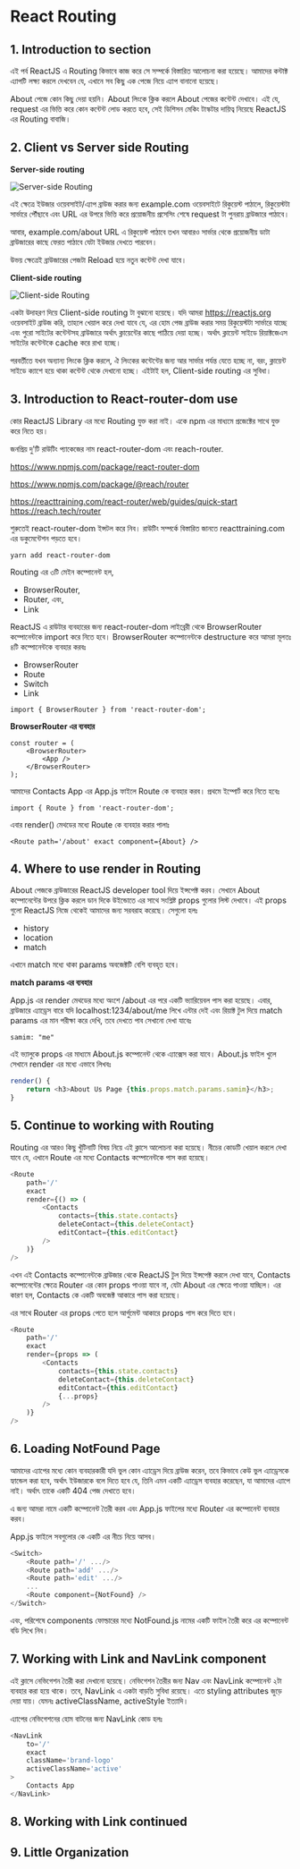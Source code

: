 # React Routing

## 1. Introduction to section

এই পর্ব ReactJS এ Routing কিভাবে কাজ করে সে সম্পর্কে বিস্তারিত আলোচনা করা হয়েছে। আমাদের কন্টাক্ট এ্যাপটি লক্ষ্য করলে দেখবেন যে, এখানে সব কিছু এক পেজে নিয়ে এ্যাপ বানানো হয়েছে।

About পেজে কোন কিছু দেয়া হয়নি। About লিংকে ক্লিক করলে About পেজের কন্টেন্ট দেখাবে। এই যে, request এর ভিত্তি করে কোন কন্টেন্ট লোড করতে হবে, সেই ডিশিসন মেকিং টাস্কটার দায়িত্ব নিয়েছে ReactJS এর Routing বাবাজি।



## 2. Client vs Server side Routing

**Server-side routing**

![Server-side Routing](https://github.com/manzurahmed/reactjs/blob/master/server-side-routing.jpg)

এই ক্ষেত্রে ইউজার ওয়েবসাইট/এ্যাপ ব্রাউজ করার জন্য example.com ওয়েবসাইটে রিকুয়েস্ট পাঠালে, রিকুয়েস্টটা সার্ভারে পৌঁছাবে এবং URL এর উপরে ভিত্তি করে প্রয়োজনীয় প্রসেসিং শেষে request টা পুনরায় ব্রাউজারে পাঠাবে।

আবার, example.com/about URL এ রিকুয়েস্ট পাঠাবে তখন আবারও সার্ভার থেকে প্রয়োজনীয় ডাটা ব্রাউজারের কাছে ফেরত পাঠাবে যেটা ইউজার দেখতে পারবেন।

উভয় ক্ষেত্রেই ব্রাউজারের পেজটা Reload হয়ে নতুন কন্টেন্ট দেখা যাবে।

**Client-side routing**

![Client-side Routing](https://github.com/manzurahmed/reactjs/blob/master/client-side-routing.jpg)

একটা উদাহরণ দিয়ে Client-side routing টা বুঝানো হয়েছে। যদি আমরা https://reactjs.org ওয়েবসাইট ব্রাউজ করি, তাহলে খেয়াল করে দেখা যাবে যে, এর হোম পেজ ব্রাউজ করার সময় রিকুয়েস্টটা সার্ভারে যাচ্ছে এবং পুরো সাইটের কন্টেন্টসহ ব্রাউজারে অর্থাৎ ক্লায়েন্টের কাছে পাঠিয়ে দেয়া হচ্ছে। অর্থাৎ ক্লায়েন্ট সাইডে রিয়াক্টজেএস সাইটের কন্টেন্টকে cache করে রাখা হচ্ছে।

পরবর্তীতে যখন অন্যান্য লিংকে ক্লিক করলে, ঐ লিংকের কন্টেন্টের জন্য আর সার্ভার পর্যন্ত যেতে হচ্ছে না, বরং, ক্লায়েন্ট সাইডে ক্যাশে হয়ে থাকা কন্টেন্ট থেকে দেখানো হচ্ছে। এইটাই হল, Client-side routing এর সুবিধা।

## 3. Introduction to React-router-dom use

কোর ReactJS Library এর মধ্যে Routing যুক্ত করা নাই। একে npm এর মাধ্যমে প্রজেক্টের সাথে যুক্ত করে নিতে হয়।

জনপ্রিয় দু'টি রাউটিং প্যাকেজের নাম react-router-dom এবং reach-router.

https://www.npmjs.com/package/react-router-dom 

https://www.npmjs.com/package/@reach/router

https://reacttraining.com/react-router/web/guides/quick-start
https://reach.tech/router

শুরুতেই react-router-dom ইন্সটল করে নিব। রাউটিং সম্পর্কে বিস্তারিত জানতে reacttraining.com এর ডকুমেন্টেশন পড়তে হবে।

```
yarn add react-router-dom
```

Routing এর ৩টি মেইন কম্পোনেন্ট হল,
- BrowserRouter,
- Router, এবং,
- Link

ReactJS এ রাউটার ব্যবহারের জন্য react-router-dom লাইব্রেরী থেকে BrowserRouter কম্পোনেন্টকে import করে নিতে হবে। BrowserRouter কম্পোনেন্টকে destructure করে আমরা মূলতঃ ৪টি কম্পোনেন্টকে ব্যবহার করবঃ

- BrowserRouter
- Route
- Switch
- Link

```
import { BrowserRouter } from 'react-router-dom';
```

**BrowserRouter এর ব্যবহার**

```
const router = (
	<BrowserRouter>
		<App />
	</BrowserRouter>
);
```

আমাদের Contacts App এর App.js ফাইলে Route কে ব্যবহার করব। প্রথমে ইম্পোর্ট করে নিতে হবেঃ

```
import { Route } from 'react-router-dom';
```

এবার render() মেথডের মধ্যে Route কে ব্যবহার করার পালাঃ

```
<Route path='/about' exact component={About} />
```

## 4. Where to use render in Routing

About পেজকে ব্রাউজারের ReactJS developer tool দিয়ে ইন্সপেক্ট করব। সেখানে About কম্পোনেন্টের উপরে ক্লিক করলে ডান দিকে উইন্ডোতে এর সাথে সংশ্লিষ্ট props গুলোর লিস্ট দেখাবে। এই props গুলো  ReactJS নিজে থেকেই আমাদের জন্য সরবরাহ করেছে। সেগুলো হলঃ

- history
- location
- match

এখানে match মধ্যে থাকা params অবজেক্টটি বেশি ব্যবহৃত হবে।

**match params এর ব্যবহার**

App.js এর render মেথডের মধ্যে <Route path='/about/:samim' component={About} /> অংশে /about এর পরে একটি ভ্যারিয়েবল পাস করা হয়েছে। এবার, ব্রাউজারে এ্যাড্রেস বারে যদি localhost:1234/about/me লিখে এন্টার দেই এবং রিয়াক্ট টুল দিয়ে match params এর মান পরীক্ষা করে দেখি, তবে দেখতে পাব সেখানো দেখা যাবেঃ
```
samim: "me"
```

এই ভ্যালুকে props এর মাধ্যমে About.js কম্পোনেন্ট থেকে এ্যাক্সেস করা যাবে। About.js ফাইল খুলে সেখানে render এর মধ্যে এভাবে লিখবঃ

```js
render() {
	return <h3>About Us Page {this.props.match.params.samim}</h3>;
}
```

## 5. Continue to working with Routing

Routing এর আরও কিছু খুঁটিনাটি বিষয় নিয়ে এই ক্লাসে আলোচনা করা হয়েছে। নীচের কোডটি খেয়াল করলে দেখা যাবে যে, এখানে Route এর মধ্যে Contacts কম্পোনেন্টকে পাস করা হয়েছে।

```js
<Route
	path='/'
	exact
	render={() => (
		<Contacts
			contacts={this.state.contacts}
			deleteContact={this.deleteContact}
			editContact={this.editContact}
		/>
	)}
/>
```

এখন এই Contacts কম্পোনেন্টকে ব্রাউজার থেকে ReactJS টুল দিয়ে ইন্সপেক্ট করলে দেখা যাবে, Contacts কম্পোনেন্টের ক্ষেত্রে Router এর কোন props পাওয়া যাবে না, যেটা About এর ক্ষেত্রে পাওয়া যাচ্ছিল। এর কারণ হল, Contacts কে একটি অবজেক্ট আকারে পাস করা হয়েছে।

এর সাথে Router এর props পেতে হলে আর্গুমেন্ট আকারে props পাস করে দিতে হবে।

```js
<Route
	path='/'
	exact
	render={props => (
		<Contacts
			contacts={this.state.contacts}
			deleteContact={this.deleteContact}
			editContact={this.editContact}
			{...props}
		/>
	)}
/>
```

## 6. Loading NotFound Page

আমাদের এ্যাপের মধ্যে কোন ব্যবহারকারী যদি ভুল কোন এ্যাড্রেস দিয়ে ব্রাউজ করেন, তবে কিভাবে কেউ ভুল এ্যাড্রেসকে হ্যান্ডেল করা হবে, অর্থাৎ ইউজারকে বলে দিতে হবে যে, তিনি এমন একটি এ্যাড্রেস ব্যবহার করেছেন, যা আমাদের এ্যাপে নাই। অর্থাৎ তাকে একটি 404 পেজ দেখাতে হবে।

এ জন্য আমরা <NotFound/> নামে একটি কম্পোনেন্ট তৈরী করব এবং App.js ফাইলের মধ্যে Router এর <Switch></Switch> কম্পোনেন্ট ব্যবহার করব।

App.js ফাইলে সবগুলোর <Route /> কে একটি <Switch> এর নীচে নিয়ে আসব।

```js
<Switch>
	<Route path='/' .../>
	<Route path='add' .../>
	<Route path='edit' .../>
	...
	<Route component={NotFound} />
</Switch>
```

এবং, পরিশেষে components ফোল্ডারের মধ্যে NotFound.js নামের একটি ফাইল তৈরী করে এর কম্পোনেন্ট বডি লিখে নিব।

## 7. Working with Link and NavLink component

এই ক্লাসে নেভিগেশন তৈরী করা দেখানো হয়েছে। নেভিগেশন তৈরীর জন্য Nav এবং NavLink কম্পোনেন্ট ২টা ব্যবহার করা হয়ে থাকে। তবে, NavLink এ একটা বাড়তি সুবিধা রয়েছে। এতে styling attributes জুড়ে দেয়া যায়। যেমনঃ activeClassName, activeStyle ইত্যাদি। 

এ্যাপের নেভিগেশনের হোম বাটনের জন্য NavLink কোড হলঃ

```js
<NavLink
	to='/'
	exact
	className='brand-logo'
	activeClassName='active'
>
	Contacts App
</NavLink>
```

## 8. Working with Link continued

## 9. Little Organization

